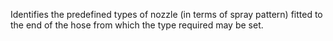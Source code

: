 ﻿Identifies the predefined types of nozzle (in terms of spray pattern) fitted to the end of the hose from which the type required may be set.

